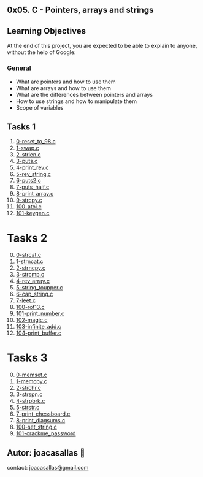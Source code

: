 ## 0x05. C - Pointers, arrays and strings ##

## Learning Objectives ##

At the end of this project, you are expected to be able to explain to anyone, without the help of Google:

### General ###  
* What are pointers and how to use them  
* What are arrays and how to use them  
* What are the differences between pointers and arrays  
* How to use strings and how to manipulate them  
* Scope of variables

## Tasks 1 ##  
1. [0-reset_to_98.c](https://github.com/joacasallas2/holbertonschool-low_level_programming/blob/main/pointers_arrays_strings/0-reset_to_98.c)
2. [1-swap.c](https://github.com/joacasallas2/holbertonschool-low_level_programming/blob/main/pointers_arrays_strings/1-swap.c)
3. [2-strlen.c](https://github.com/joacasallas2/holbertonschool-low_level_programming/blob/main/pointers_arrays_strings/2-strlen.c)
4. [3-puts.c](https://github.com/joacasallas2/holbertonschool-low_level_programming/blob/main/pointers_arrays_strings/3-puts.c)
5. [4-print_rev.c](https://github.com/joacasallas2/holbertonschool-low_level_programming/blob/main/pointers_arrays_strings/4-print_rev.c)
6. [5-rev_string.c](https://github.com/joacasallas2/holbertonschool-low_level_programming/blob/main/pointers_arrays_strings/5-rev_string.c)
7. [6-puts2.c](https://github.com/joacasallas2/holbertonschool-low_level_programming/blob/main/pointers_arrays_strings/6-puts2.c)
8. [7-puts_half.c](https://github.com/joacasallas2/holbertonschool-low_level_programming/blob/main/pointers_arrays_strings/7-puts_half.c)
9. [8-print_array.c](https://github.com/joacasallas2/holbertonschool-low_level_programming/blob/main/pointers_arrays_strings/8-print_array.c)
10. [9-strcpy.c](https://github.com/joacasallas2/holbertonschool-low_level_programming/blob/main/pointers_arrays_strings/9-strcpy.c)
11. [100-atoi.c](https://github.com/joacasallas2/holbertonschool-low_level_programming/blob/main/pointers_arrays_strings/100-atoi.c)
12. [101-keygen.c](https://github.com/joacasallas2/holbertonschool-low_level_programming/blob/main/pointers_arrays_stringss/101-keygen.c)

# Tasks 2 ##  
0. [0-strcat.c](https://github.com/joacasallas2/holbertonschool-low_level_programming/blob/main/pointers_arrays_strings/0-strcat.c)
1. [1-strncat.c](https://github.com/joacasallas2/holbertonschool-low_level_programming/blob/main/pointers_arrays_strings/1-strncat.c)
2. [2-strncpy.c](https://github.com/joacasallas2/holbertonschool-low_level_programming/blob/main/pointers_arrays_strings/2-strncpy.c)
3. [3-strcmp.c](https://github.com/joacasallas2/holbertonschool-low_level_programming/blob/main/pointers_arrays_strings/3-strcmp.c)
4. [4-rev_array.c](https://github.com/joacasallas2/holbertonschool-low_level_programming/blob/main/pointers_arrays_strings/4-rev_array.c)
5. [5-string_toupper.c](https://github.com/joacasallas2/holbertonschool-low_level_programming/blob/main/pointers_arrays_strings/5-string_toupper.c)
6. [6-cap_string.c](https://github.com/joacasallas2/holbertonschool-low_level_programming/blob/main/pointers_arrays_strings/6-cap_string.c)
7. [7-leet.c](https://github.com/joacasallas2/holbertonschool-low_level_programming/blob/main/pointers_arrays_strings/7-leet.c)
8. [100-rot13.c](https://github.com/joacasallas2/holbertonschool-low_level_programming/blob/main/pointers_arrays_strings/100-rot13.c)
9. [101-print_number.c](https://github.com/joacasallas2/holbertonschool-low_level_programming/blob/main/pointers_arrays_strings/101-print_number.c)
10. [102-magic.c](https://github.com/joacasallas2/holbertonschool-low_level_programming/blob/main/pointers_arrays_strings/102-magic.c)
11. [103-infinite_add.c](https://github.com/joacasallas2/holbertonschool-low_level_programming/blob/main/pointers_arrays_strings/103-infinite_add.c)
12. [104-print_buffer.c](https://github.com/joacasallas2/holbertonschool-low_level_programming/blob/main/pointers_arrays_strings/104-print_buffer.c)


# Tasks 3 ##  
0. [0-memset.c](https://github.com/joacasallas2/holbertonschool-low_level_programming/blob/main/pointers_arrays_strings/0-memset.c)
0. [1-memcpy.c](https://github.com/joacasallas2/holbertonschool-low_level_programming/blob/main/pointers_arrays_strings/1-memcpy.c)
0. [2-strchr.c](https://github.com/joacasallas2/holbertonschool-low_level_programming/blob/main/pointers_arrays_strings/2-strchr.cc)
0. [3-strspn.c](https://github.com/joacasallas2/holbertonschool-low_level_programming/blob/main/pointers_arrays_strings/3-strspn.c)
0. [4-strpbrk.c](https://github.com/joacasallas2/holbertonschool-low_level_programming/blob/main/pointers_arrays_strings/4-strpbrk.c)
0. [5-strstr.c](https://github.com/joacasallas2/holbertonschool-low_level_programming/blob/main/pointers_arrays_strings/5-strstr.c)
0. [7-print_chessboard.c](https://github.com/joacasallas2/holbertonschool-low_level_programming/blob/main/pointers_arrays_strings/7-print_chessboard.c)
0. [8-print_diagsums.c](https://github.com/joacasallas2/holbertonschool-low_level_programming/blob/main/pointers_arrays_strings/8-print_diagsums.c)
0. [100-set_string.c](https://github.com/joacasallas2/holbertonschool-low_level_programming/blob/main/pointers_arrays_strings/100-set_string.c)
0. [101-crackme_password](https://github.com/joacasallas2/holbertonschool-low_level_programming/blob/main/pointers_arrays_strings/101-crackme_password)

## Autor:  joacasallas :information_desk_person:  
contact:  joacasallas@gmail.com  


